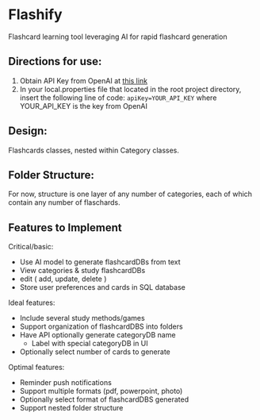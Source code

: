 # Flashify
Flashcard learning tool leveraging AI for rapid flashcard generation

## Directions for use:
1. Obtain API Key from OpenAI at [this link](https://platform.openai.com/account/usage)
2. In your local.properties file that located in the root project directory, insert the following line of code:
`apiKey=YOUR_API_KEY` 
where YOUR_API_KEY is the key from OpenAI


## Design:

Flashcards classes, nested within Category classes. 



## Folder Structure:
For now, structure is one layer of any number of categories, each of which contain any number of flaschards. 

## Features to Implement

Critical/basic: 

* Use AI model to generate flashcardDBs from text
* View categories & study flashcardDBs 
* edit ( add, update, delete )
* Store user preferences and cards in SQL database


Ideal features:
* Include several study methods/games
* Support organization of flashcardDBS into folders
* Have API optionally generate categoryDB name
  - Label with special categoryDB in UI
* Optionally select number of cards to generate

Optimal features: 
* Reminder push notifications
* Support multiple formats (pdf, powerpoint, photo)
* Optionally select format of flashcardDBS generated
* Support nested folder structure
